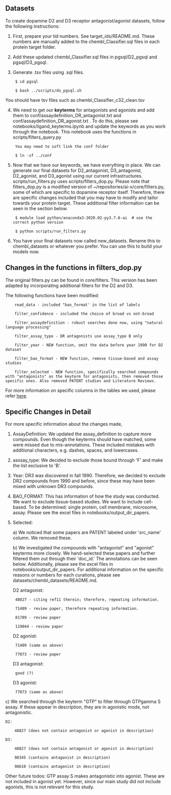 ## Datasets

To create dopamine D2 and D3 receptor antagonist/agonist datasets, follow the following instructions:

1. First, prepare your tid numbers. See target_ids/README.md. These numbers are manually added to the chembl_Classifier.sql files in each protein target folder.

2. Add these updated chembl_Classifier.sql files in pgsql/D2_pgsql and pgsql/D3_pgsql.

3. Generate .tsv files using .sql files.

		$ cd pgsql

		$ bash ../scripts/do_pgsql.sh

You should have tsv files such as chembl_Classifier_c32_clean.tsv


4. We need to get our **keyterms** for antagonists and agonists and add them to conf/assaydefinition_DR_antagonist.txt and conf/assaydefinition_DR_agonist.txt . To do this, please see notebooks/ligand_keyterms.ipynb and update the keywords as you work through the notebook. This notebook uses the functions in scripts/filters_query.py

		You may need to soft link the conf folder

		$ ln -sf ../conf 

5. Now that we have our keywords, we have everything in place. We can generate our final datasets for D2_antagonist, D3_antagonist, D2_agonist, and D3_agonist using our current infrastructures. scripts/run_filters.py uses scripts/filters_dop.py. Please note that filters_dop.py is a modified version of ~/repositories/ai-x/core/filters.py, some of which are specific to dopamine receptor itself. Therefore, there are specific changes included that you may have to modify and tailor towards your protein target. These additional filter information can be seen in the section below. 
		
		$ module load python/anaconda3-2020.02-py3.7.6-ai  # use the correct python version
		
		$ python scripts/run_filters.py
		
6. You have your final datasets now called new_datasets. Rename this to chembl_datasets or whatever you prefer. You can use this to build your models now.
	

## Changes in the functions in filters_dop.py

The original filters.py can be found in core/filters. This version has been adapted by incorporating additional filters for the D2 and D3.

The following functions have been modified:
		
		read_data - included "bao_format' in the list of labels
		
		filter_confidence - included the choice of broad vs not-broad
		
		filter_assaydefinition - robust searches done now, using "natural language processing"
		
		filter_assay_type - DR antagonists use assay_type B only
		
		filter_year - NEW function, omit the data before year 1990 for D2 dataset
		
		filter_bao_format - NEW function, remove tissue-based and assay studies 
		
		filter_selected - NEW function, specifically searched compounds with "antagonists" as the keyterm for antagonists, then removed those specific ones. Also removed PATENT studies and Literature Reviews. 

For more information on specific columns in the tables we used, please refer [here](https://ftp.ebi.ac.uk/pub/databases/chembl/ChEMBLdb/latest/schema_documentation.html).

## Specific Changes in Detail

For more specific information about the changes made,

1. AssayDefinition: We updated the assay_definition to capture more compounds. Even though the keyterms should have matched, some were missed due to mis-annotations. These included mistakes with additional characters, e.g. dashes, spaces, and lowercases. 

2. asssay_type: We decided to exclude those bound through 'F' and make the list exclusive to 'B'.

3. Year: DR3 was discovered in fall 1990. Therefore, we decided to exclude DR2 compounds from 1990 and before, since these may have been mixed with unknown DR3 compounds.

4. BAO_FORMAT: This has information of how the study was conducted.  We want to exclude tissue-based studies. We want to include cell-based. To be determined: single protein, cell membrane, microsome, assay. Please see the excel files in notebooks/output_dir_papers.

5. Selected: 

	a) We noticed that some papers are PATENT labeled under 'src_name' column. We removed these. 

	b) We investigated the compounds with "antagonist" and "agonist" keyterms more closely. We hand-selected these papers and further filtered them out through their 'doc_id.' The annotations can be seen below. Additionally, please see the excel files in notebooks/output_dir_papers. For additional information on the specific reasons or numbers for each curations, please see datasets/chembl_datasets/README.md. 


	D2 antagonist: 
	
		48827 - citing ref11 therein; therefore, repeating information.
		
		71409 - review paper, therefore repeating information.
		
		81789 - review paper
		
		119044 - review paper
		
	D2 agonist: 
		
		71409 (same as above)
		
		77073 - review paper
		
		
	D3 antagonist: 
	
		good (?)
	
	D3 agonist: 
	
		77073 (same as above)


c) We searched through the keyterm "GTP" to filter through GTPgamma S assay. If these appear in description, they are in agonistic mode, not antagonistic.

	D2:
	
		48827 (does not contain antagonist or agonist in description)

	D3:
	
		48827 (does not contain antagonist or agonist in description)
		
		98345 (contains antagonist in description)
		
		98610 (contains antagonist in description)


Other future todos: GTP assay S makes antagonistic into agonist. These are not included in agonist yet. However, since our main study did not include agonists, this is not relevant for this study.


